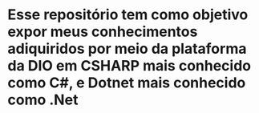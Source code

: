 # Esse repositório tem como objetivo expor meus conhecimentos adiquiridos por meio da plataforma da DIO em CSHARP mais conhecido como C#, e Dotnet mais conhecido como .Net
